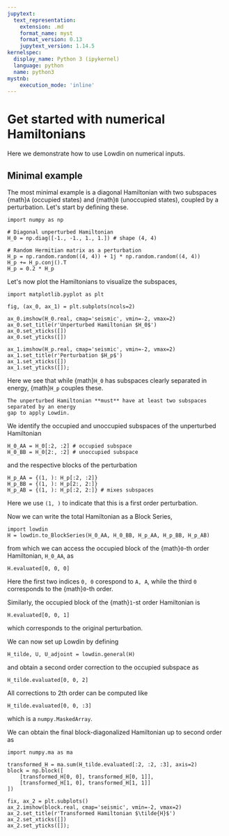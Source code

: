 ```yaml
---
jupytext:
  text_representation:
    extension: .md
    format_name: myst
    format_version: 0.13
    jupytext_version: 1.14.5
kernelspec:
  display_name: Python 3 (ipykernel)
  language: python
  name: python3
mystnb:
    execution_mode: 'inline'
---
```

# Get started with numerical Hamiltonians

Here we demonstrate how to use Lowdin on numerical inputs.
## Minimal example

The most minimal example is a diagonal Hamiltonian with two subspaces
{math}`A` (occupied states) and {math}`B` (unoccupied states), coupled by a perturbation.
Let's start by defining these.

```{code-cell} ipython3
import numpy as np

# Diagonal unperturbed Hamiltonian
H_0 = np.diag([-1., -1., 1., 1.]) # shape (4, 4)

# Random Hermitian matrix as a perturbation
H_p = np.random.random((4, 4)) + 1j * np.random.random((4, 4))
H_p += H_p.conj().T
H_p = 0.2 * H_p
```

Let's now plot the Hamiltonians to visualize the subspaces,
```{code-cell} ipython3
import matplotlib.pyplot as plt

fig, (ax_0, ax_1) = plt.subplots(ncols=2)

ax_0.imshow(H_0.real, cmap='seismic', vmin=-2, vmax=2)
ax_0.set_title(r'Unperturbed Hamiltonian $H_0$')
ax_0.set_xticks([])
ax_0.set_yticks([])

ax_1.imshow(H_p.real, cmap='seismic', vmin=-2, vmax=2)
ax_1.set_title(r'Perturbation $H_p$')
ax_1.set_xticks([])
ax_1.set_yticks([]);
```
Here we see that while {math}`H_0` has subspaces clearly separated in energy, {math}`H_p`
couples these.

```{important}
The unperturbed Hamiltonian **must** have at least two subspaces separated by an energy
gap to apply Lowdin.
```

We identify the occupied and unoccupied subspaces of the unperturbed Hamiltonian
```{code-cell} ipython3
H_0_AA = H_0[:2, :2] # occupied subspace
H_0_BB = H_0[2:, :2] # unoccupied subspace
```
and the respective blocks of the perturbation
```{code-cell} ipython3
H_p_AA = {(1, ): H_p[:2, :2]}
H_p_BB = {(1, ): H_p[2:, 2:]}
H_p_AB = {(1, ): H_p[:2, 2:]} # mixes subspaces
```
Here we use `(1, )` to indicate that this is a first order perturbation.

Now we can write the total Hamiltonian as a Block Series,
```{code-cell} ipython3
import lowdin
H = lowdin.to_BlockSeries(H_0_AA, H_0_BB, H_p_AA, H_p_BB, H_p_AB)
```
from which we can access the occupied block of the {math}`0`-th order
Hamiltonian, `H_0_AA`, as
```{code-cell} ipython3
H.evaluated[0, 0, 0]
```
Here the first two indices `0, 0` corespond to `A, A`, while the third `0` corresponds
to the {math}`0`-th order.

Similarly, the occupied block of the {math}`1`-st order Hamiltonian is
```{code-cell} ipython3
H.evaluated[0, 0, 1]
```
which corresponds to the original perturbation.

We can now set up Lowdin by defining
```{code-cell} ipython3
H_tilde, U, U_adjoint = lowdin.general(H)
```
and obtain a second order correction to the occupied subspace as
```{code-cell} ipython3
H_tilde.evaluated[0, 0, 2]
```

All corrections to 2th order can be computed like
```{code-cell} ipython3
H_tilde.evaluated[0, 0, :3]
```
which is a `numpy.MaskedArray`.

We can obtain the final block-diagonalized Hamiltonian up to second order as
```{code-cell} ipython3
import numpy.ma as ma

transformed_H = ma.sum(H_tilde.evaluated[:2, :2, :3], axis=2)
block = np.block([
    [transformed_H[0, 0], transformed_H[0, 1]],
    [transformed_H[1, 0], transformed_H[1, 1]]
])

fix, ax_2 = plt.subplots()
ax_2.imshow(block.real, cmap='seismic', vmin=-2, vmax=2)
ax_2.set_title(r'Transformed Hamiltonian $\tilde{H}$')
ax_2.set_xticks([])
ax_2.set_yticks([]);
```
